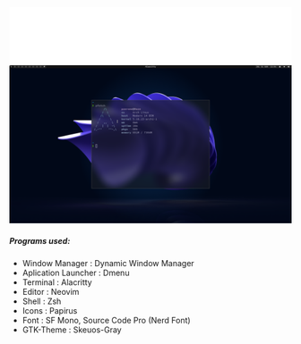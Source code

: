 ![image](logohaze.png)
![image](haze.png)

##### Programs used:
- Window Manager : Dynamic Window Manager
- Aplication Launcher : Dmenu
- Terminal : Alacritty
- Editor : Neovim
- Shell : Zsh
- Icons : Papirus
- Font : SF Mono, Source Code Pro (Nerd Font)
- GTK-Theme : Skeuos-Gray
